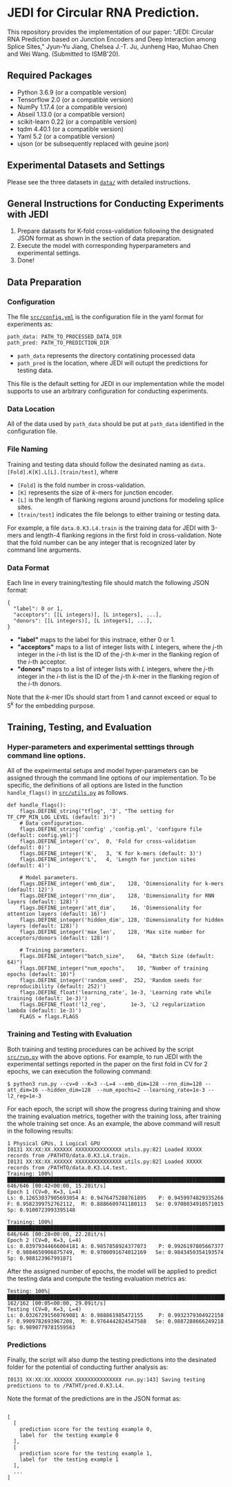 # JEDI for Circular RNA Prediction.

This repository provides the implementation of our paper: "JEDI: Circular RNA Prediction based on Junction Encoders and Deep Interaction among Splice Sites," Jyun-Yu Jiang, Chelsea J.-T. Ju, Junheng Hao, Muhao Chen and Wei Wang. (Submitted to ISMB'20).


## Required Packages

* Python 3.6.9 (or a compatible version)
* Tensorflow 2.0 (or a compatible version)
* NumPy 1.17.4 (or a compatible version)
* Abseil 1.13.0 (or a compatible version)
* scikit-learn 0.22 (or a compatible version)
* tqdm 4.40.1 (or a compatible version)
* Yaml 5.2 (or a compatible version)
* ujson (or be subsequently replaced with geuine json)


## Experimental Datasets and Settings

Please see the three datasets in [`data/`](data/) with detailed instructions.


## General Instructions for Conducting Experiments with JEDI

1. Prepare datasets for K-fold cross-validation following the designated JSON format as shown in the section of data preparation.
2. Execute the model with corresponding hyperparameters and experimental settings.
3. Done!

## Data Preparation

### Configuration

The file [`src/config.yml`](src/config.yml) is the configuration file in the yaml format for experiments as:
```
path_data: PATH_TO_PROCESSED_DATA_DIR
path_pred: PATH_TO_PREDICTION_DIR
```

* `path_data` represents the directory contatining processed data
* `path_pred` is the location, where JEDI will outupt the predictions for testing data.

This file is the default setting for JEDI in our implementation while the model supports to use an arbitrary configuration for conducting experiments. 

### Data Location

All of the data used by `path_data` should be put at `path_data` identified in the configuration file.

### File Naming

Training and testing data should follow the desinated naming as `data.[Fold].K[K].L[L].[train/test]`, where 
* `[Fold]` is the fold number in cross-validation.
* `[K]` represents the size of *k*-mers for junction encoder.
* `[L]` is the length of flanking regions around junctions for modeling splice sites.
* `[train/test]` indicates the file belongs to either training or testing data.

For example, a file `data.0.K3.L4.train` is the training data for JEDI with 3-mers and length-4 flanking regions in the first fold in cross-validation. Note that the fold number can be any integer that is recognized later by command line arguments.

### Data Format

Each line in every training/testing file should match the following JSON format:

```
{
  "label": 0 or 1,
  "acceptors": [[L integers)], [L integers], ...],
  "donors": [[L integers)], [L integers], ...],
}  
```

* **"label"** maps to the label for this instnace, either 0 or 1.
* **"acceptors"** maps to a list of integer lists with *L* integers, where the *j*-th integer in the *i*-th list is the ID of the *j*-th *k*-mer in the flanking region of the *i*-th acceptor.
* **"donors"** maps to a list of integer lists with *L* integers, where the *j*-th integer in the *i*-th list is the ID of the *j*-th *k*-mer in the flanking region of the *i*-th donors.

Note that the *k*-mer IDs should start from 1 and cannot exceed or equal to 5<sup>*k*</sup> for the embedding purpose.

## Training, Testing, and Evaluation


### Hyper-parameters and experimental setttings through command line options.

All of the expeirmental setups and model hyper-parameters can be assigned through the command line options of our implementation. To be specific, the definitions of all options are listed in the function `handle_flags()` in [`src/utils.py`](src/utils.py) as follows.

```
def handle_flags():
    flags.DEFINE_string("tflog", '3', "The setting for TF_CPP_MIN_LOG_LEVEL (default: 3)")
    # Data configuration.
    flags.DEFINE_string('config' ,'config.yml', 'configure file (default: config.yml)')
    flags.DEFINE_integer('cv',  0, 'Fold for cross-validation (default: 0)')
    flags.DEFINE_integer('K',   3, 'K for k-mers (default: 3)')
    flags.DEFINE_integer('L',   4, 'Length for junction sites (default: 4)')
    
    # Model parameters.
    flags.DEFINE_integer('emb_dim',    128, 'Dimensionality for k-mers (default: 12)')
    flags.DEFINE_integer('rnn_dim',    128, 'Dimensionality for RNN layers (default: 128)')
    flags.DEFINE_integer('att_dim',     16, 'Dimensionality for attention layers (default: 16)')
    flags.DEFINE_integer('hidden_dim', 128, 'Dimensionality for hidden layers (default: 128)')
    flags.DEFINE_integer('max_len',    128, 'Max site number for acceptors/donors (default: 128)')

    # Training parameters.
    flags.DEFINE_integer("batch_size",    64, "Batch Size (default: 64)")
    flags.DEFINE_integer("num_epochs",    10, "Number of training epochs (default: 10)")
    flags.DEFINE_integer('random_seed',  252, 'Random seeds for reproducibility (default: 252)')
    flags.DEFINE_float('learning_rate', 1e-3, 'Learning rate while training (default: 1e-3)')
    flags.DEFINE_float('l2_reg',        1e-3, 'L2 regularization lambda (default: 1e-3)')
    FLAGS = flags.FLAGS
```

### Training and Testing with Evaluation

Both training and testing procedures can be achived by the script [`src/run.py`](src/run.py) with the above options. For example, to run JEDI with the experimental settings reported in the paper on the first fold in CV for 2 epochs, we can execution the following command:
```
$ python3 run.py --cv=0 --K=3 --L=4 --emb_dim=128 --rnn_dim=128 --att_dim=16 --hidden_dim=128  --num_epochs=2 --learning_rate=1e-3 --l2_reg=1e-3
```

For each epoch, the script will show the progress during training and show the training evaluation metrics, together with the training loss, after training the whole training set once. As an example, the above command will result in the following results:

```
1 Physical GPUs, 1 Logical GPU
I0131 XX:XX:XX.XXXXXX XXXXXXXXXXXXXXX utils.py:82] Loaded XXXXX records from /PATHTO/data.0.K3.L4.train.
I0131 XX:XX:XX.XXXXXX XXXXXXXXXXXXXXX utils.py:82] Loaded XXXXX records from /PATHTO/data.0.K3.L4.test.
Training: 100%|██████████████████████████████████████████████████████████████████████████████████████████████████████████████████████| 646/646 [00:42<00:00, 15.20it/s]
Epoch 1 (CV=0, K=3, L=4)
Ls: 0.12653037905693054 A: 0.9476475288761895    P: 0.9459974829335266  F: 0.9582399752762112,  M: 0.8886609741180113   Se: 0.9708034910571015  Sp: 0.9100723993395148

Training: 100%|██████████████████████████████████████████████████████████████████████████████████████████████████████████████████████| 646/646 [00:28<00:00, 22.28it/s]
Epoch 2 (CV=0, K=3, L=4)
Ls: 0.03979344666004181 A: 0.9857858924377073    P: 0.9926197805667377  F: 0.9884650906875749,  M: 0.9700091674012169   Se: 0.9843450354193574  Sp: 0.988123967991871
```

After the assigned number of epochs, the model will be applied to predict the testing data and compute the testing evaluation metrics as:

```
Testing: 100%|███████████████████████████████████████████████████████████████████████████████████████████████████████████████████████| 162/162 [00:05<00:00, 29.09it/s]
Testing (CV=0, K=3, L=4)
Ls: 0.03267291560769081 A: 0.988861985472155     P: 0.9932379304922158  F: 0.9909782693967208,  M: 0.9764442824547588   Se: 0.9887288666249218  Sp: 0.9890779781559563
```



### Predictions

Finally, the script will also dump the testing predictions into the desinated folder for the potential of conducting further analysis as:

```
I0131 XX:XX:XX.XXXXXX XXXXXXXXXXXXXXX run.py:143] Saving testing predictions to to /PATHT/pred.0.K3.L4.
```

Note the format of the predictions are in the JSON format as:
```

[
  [
    prediction score for the testing example 0,
    label for  the testing example 0
  ],
  [
    prediction score for the testing example 1,
    label for  the testing example 1
  ],
  ...
]
```




